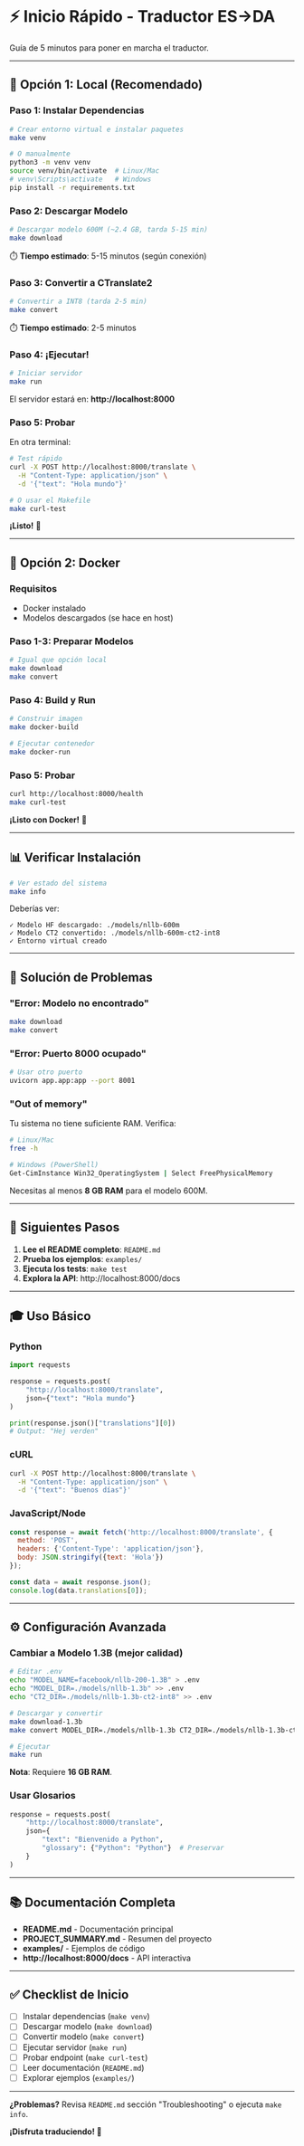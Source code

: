 # ⚡ Inicio Rápido - Traductor ES→DA

Guía de 5 minutos para poner en marcha el traductor.

---

## 🎯 Opción 1: Local (Recomendado)

### Paso 1: Instalar Dependencias

```bash
# Crear entorno virtual e instalar paquetes
make venv

# O manualmente
python3 -m venv venv
source venv/bin/activate  # Linux/Mac
# venv\Scripts\activate   # Windows
pip install -r requirements.txt
```

### Paso 2: Descargar Modelo

```bash
# Descargar modelo 600M (~2.4 GB, tarda 5-15 min)
make download
```

⏱️ **Tiempo estimado**: 5-15 minutos (según conexión)

### Paso 3: Convertir a CTranslate2

```bash
# Convertir a INT8 (tarda 2-5 min)
make convert
```

⏱️ **Tiempo estimado**: 2-5 minutos

### Paso 4: ¡Ejecutar!

```bash
# Iniciar servidor
make run
```

El servidor estará en: **http://localhost:8000**

### Paso 5: Probar

En otra terminal:

```bash
# Test rápido
curl -X POST http://localhost:8000/translate \
  -H "Content-Type: application/json" \
  -d '{"text": "Hola mundo"}'

# O usar el Makefile
make curl-test
```

**¡Listo!** 🎉

---

## 🐳 Opción 2: Docker

### Requisitos
- Docker instalado
- Modelos descargados (se hace en host)

### Paso 1-3: Preparar Modelos

```bash
# Igual que opción local
make download
make convert
```

### Paso 4: Build y Run

```bash
# Construir imagen
make docker-build

# Ejecutar contenedor
make docker-run
```

### Paso 5: Probar

```bash
curl http://localhost:8000/health
make curl-test
```

**¡Listo con Docker!** 🐳

---

## 📊 Verificar Instalación

```bash
# Ver estado del sistema
make info
```

Deberías ver:
```
✓ Modelo HF descargado: ./models/nllb-600m
✓ Modelo CT2 convertido: ./models/nllb-600m-ct2-int8
✓ Entorno virtual creado
```

---

## 🔧 Solución de Problemas

### "Error: Modelo no encontrado"

```bash
make download
make convert
```

### "Error: Puerto 8000 ocupado"

```bash
# Usar otro puerto
uvicorn app.app:app --port 8001
```

### "Out of memory"

Tu sistema no tiene suficiente RAM. Verifica:

```bash
# Linux/Mac
free -h

# Windows (PowerShell)
Get-CimInstance Win32_OperatingSystem | Select FreePhysicalMemory
```

Necesitas al menos **8 GB RAM** para el modelo 600M.

---

## 📖 Siguientes Pasos

1. **Lee el README completo**: `README.md`
2. **Prueba los ejemplos**: `examples/`
3. **Ejecuta los tests**: `make test`
4. **Explora la API**: http://localhost:8000/docs

---

## 🎓 Uso Básico

### Python

```python
import requests

response = requests.post(
    "http://localhost:8000/translate",
    json={"text": "Hola mundo"}
)

print(response.json()["translations"][0])
# Output: "Hej verden"
```

### cURL

```bash
curl -X POST http://localhost:8000/translate \
  -H "Content-Type: application/json" \
  -d '{"text": "Buenos días"}'
```

### JavaScript/Node

```javascript
const response = await fetch('http://localhost:8000/translate', {
  method: 'POST',
  headers: {'Content-Type': 'application/json'},
  body: JSON.stringify({text: 'Hola'})
});

const data = await response.json();
console.log(data.translations[0]);
```

---

## ⚙️ Configuración Avanzada

### Cambiar a Modelo 1.3B (mejor calidad)

```bash
# Editar .env
echo "MODEL_NAME=facebook/nllb-200-1.3B" > .env
echo "MODEL_DIR=./models/nllb-1.3b" >> .env
echo "CT2_DIR=./models/nllb-1.3b-ct2-int8" >> .env

# Descargar y convertir
make download-1.3b
make convert MODEL_DIR=./models/nllb-1.3b CT2_DIR=./models/nllb-1.3b-ct2-int8

# Ejecutar
make run
```

**Nota**: Requiere **16 GB RAM**.

### Usar Glosarios

```python
response = requests.post(
    "http://localhost:8000/translate",
    json={
        "text": "Bienvenido a Python",
        "glossary": {"Python": "Python"}  # Preservar
    }
)
```

---

## 📚 Documentación Completa

- **README.md** - Documentación principal
- **PROJECT_SUMMARY.md** - Resumen del proyecto
- **examples/** - Ejemplos de código
- **http://localhost:8000/docs** - API interactiva

---

## ✅ Checklist de Inicio

- [ ] Instalar dependencias (`make venv`)
- [ ] Descargar modelo (`make download`)
- [ ] Convertir modelo (`make convert`)
- [ ] Ejecutar servidor (`make run`)
- [ ] Probar endpoint (`make curl-test`)
- [ ] Leer documentación (`README.md`)
- [ ] Explorar ejemplos (`examples/`)

---

**¿Problemas?** Revisa `README.md` sección "Troubleshooting" o ejecuta `make info`.

**¡Disfruta traduciendo! 🚀**

